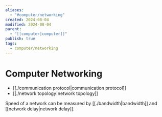 ```yaml
---
aliases:
  - "#computer/networking"
created: 2024-08-04
modified: 2024-08-04
parent:
  - "[[computer|computer]]"
publish: true
tags:
  - computer/networking
---
```


# Computer Networking
- [[./communication protocol|communication protocol]]
- [[./network topology|network topology]]

Speed of a network can be measured by [[./bandwidth|bandwidth]] and [[network delay|network delay]].